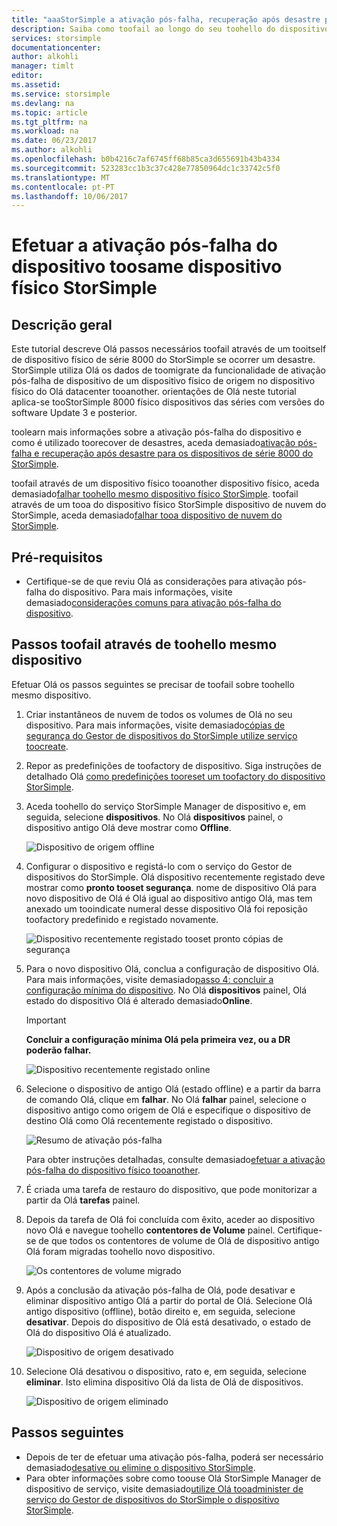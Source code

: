```yaml
---
title: "aaaStorSimple a ativação pós-falha, recuperação após desastre para os dispositivos de 8000 série | Microsoft Docs"
description: Saiba como toofail ao longo do seu toohello do dispositivo StorSimple mesmo dispositivo.
services: storsimple
documentationcenter: 
author: alkohli
manager: timlt
editor: 
ms.assetid: 
ms.service: storsimple
ms.devlang: na
ms.topic: article
ms.tgt_pltfrm: na
ms.workload: na
ms.date: 06/23/2017
ms.author: alkohli
ms.openlocfilehash: b0b4216c7af6745ff68b85ca3d655691b43b4334
ms.sourcegitcommit: 523283cc1b3c37c428e77850964dc1c33742c5f0
ms.translationtype: MT
ms.contentlocale: pt-PT
ms.lasthandoff: 10/06/2017
---
```

# <a name="fail-over-your-storsimple-physical-device-toosame-device"></a>Efetuar a ativação pós-falha do dispositivo toosame dispositivo físico StorSimple

## <a name="overview"></a>Descrição geral

Este tutorial descreve Olá passos necessários toofail através de um tooitself de dispositivo físico de série 8000 do StorSimple se ocorrer um desastre. StorSimple utiliza Olá os dados de toomigrate da funcionalidade de ativação pós-falha de dispositivo de um dispositivo físico de origem no dispositivo físico do Olá datacenter tooanother. orientações de Olá neste tutorial aplica-se tooStorSimple 8000 físico dispositivos das séries com versões do software Update 3 e posterior.

toolearn mais informações sobre a ativação pós-falha do dispositivo e como é utilizado toorecover de desastres, aceda demasiado[ativação pós-falha e recuperação após desastre para os dispositivos de série 8000 do StorSimple](storsimple-8000-device-failover-disaster-recovery.md).

toofail através de um dispositivo físico tooanother dispositivo físico, aceda demasiado[falhar toohello mesmo dispositivo físico StorSimple](storsimple-8000-device-failover-physical-device.md). toofail através de um tooa do dispositivo físico StorSimple dispositivo de nuvem do StorSimple, aceda demasiado[falhar tooa dispositivo de nuvem do StorSimple](storsimple-8000-device-failover-cloud-appliance.md).


## <a name="prerequisites"></a>Pré-requisitos

- Certifique-se de que reviu Olá as considerações para ativação pós-falha do dispositivo. Para mais informações, visite demasiado[considerações comuns para ativação pós-falha do dispositivo](storsimple-8000-device-failover-disaster-recovery.md).


## <a name="steps-toofail-over-toohello-same-device"></a>Passos toofail através de toohello mesmo dispositivo

Efetuar Olá os passos seguintes se precisar de toofail sobre toohello mesmo dispositivo.

1. Criar instantâneos de nuvem de todos os volumes de Olá no seu dispositivo. Para mais informações, visite demasiado[cópias de segurança do Gestor de dispositivos do StorSimple utilize serviço toocreate](storsimple-8000-manage-backup-policies-u2.md).
2. Repor as predefinições de toofactory de dispositivo. Siga instruções de detalhado Olá [como predefinições tooreset um toofactory do dispositivo StorSimple](storsimple-8000-manage-device-controller.md#reset-the-device-to-factory-default-settings).
3. Aceda toohello do serviço StorSimple Manager de dispositivo e, em seguida, selecione **dispositivos**. No Olá **dispositivos** painel, o dispositivo antigo Olá deve mostrar como **Offline**.

    ![Dispositivo de origem offline](./media/storsimple-8000-device-failover-disaster-recovery/failover-single-dev2.png)

4. Configurar o dispositivo e registá-lo com o serviço do Gestor de dispositivos do StorSimple. Olá dispositivo recentemente registado deve mostrar como **pronto tooset segurança**. nome de dispositivo Olá para novo dispositivo de Olá é Olá igual ao dispositivo antigo Olá, mas tem anexado um tooindicate numeral desse dispositivo Olá foi reposição toofactory predefinido e registado novamente.

    ![Dispositivo recentemente registado tooset pronto cópias de segurança](./media/storsimple-8000-device-failover-disaster-recovery/failover-single-dev3.png)
5. Para o novo dispositivo Olá, conclua a configuração de dispositivo Olá. Para mais informações, visite demasiado[passo 4: concluir a configuração mínima do dispositivo](storsimple-8000-deployment-walkthrough-u2.md#step-4-complete-minimum-device-setup). No Olá **dispositivos** painel, Olá estado do dispositivo Olá é alterado demasiado**Online**.

   > [!IMPORTANT]
   > **Concluir a configuração mínima Olá pela primeira vez, ou a DR poderão falhar.**

    ![Dispositivo recentemente registado online](./media/storsimple-8000-device-failover-disaster-recovery/failover-single-dev7.png)

6. Selecione o dispositivo de antigo Olá (estado offline) e a partir da barra de comando Olá, clique em **falhar**. No Olá **falhar** painel, selecione o dispositivo antigo como origem de Olá e especifique o dispositivo de destino Olá como Olá recentemente registado o dispositivo.

    ![Resumo de ativação pós-falha](./media/storsimple-8000-device-failover-disaster-recovery/failover-single-dev11.png)

    Para obter instruções detalhadas, consulte demasiado[efetuar a ativação pós-falha do dispositivo físico tooanother](#fail-over-to-another-physical-device).

7. É criada uma tarefa de restauro do dispositivo, que pode monitorizar a partir da Olá **tarefas** painel.

8. Depois da tarefa de Olá foi concluída com êxito, aceder ao dispositivo novo Olá e navegue toohello **contentores de Volume** painel. Certifique-se de que todos os contentores de volume de Olá de dispositivo antigo Olá foram migradas toohello novo dispositivo.

   ![Os contentores de volume migrado](./media/storsimple-8000-device-failover-disaster-recovery/failover-single-dev13.png)

9. Após a conclusão da ativação pós-falha de Olá, pode desativar e eliminar dispositivo antigo Olá a partir do portal de Olá. Selecione Olá antigo dispositivo (offline), botão direito e, em seguida, selecione **desativar**. Depois do dispositivo de Olá está desativado, o estado de Olá do dispositivo Olá é atualizado.

     ![Dispositivo de origem desativado](./media/storsimple-8000-device-failover-disaster-recovery/failover-single-dev14.png)

10. Selecione Olá desativou o dispositivo, rato e, em seguida, selecione **eliminar**. Isto elimina dispositivo Olá da lista de Olá de dispositivos.

    ![Dispositivo de origem eliminado](./media/storsimple-8000-device-failover-disaster-recovery/failover-single-dev15.png)



## <a name="next-steps"></a>Passos seguintes

* Depois de ter de efetuar uma ativação pós-falha, poderá ser necessário demasiado[desative ou elimine o dispositivo StorSimple](storsimple-8000-deactivate-and-delete-device.md).
* Para obter informações sobre como toouse Olá StorSimple Manager de dispositivo de serviço, visite demasiado[utilize Olá tooadminister de serviço do Gestor de dispositivos do StorSimple o dispositivo StorSimple](storsimple-8000-manager-service-administration.md).

